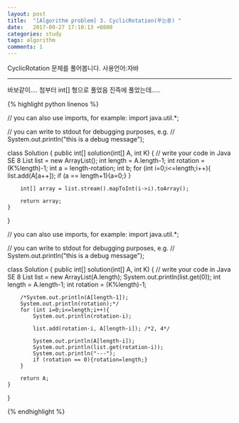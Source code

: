 ```yaml
---
layout: post
title:  "[Algorithm problem] 3. CyclicRotation(푸는중) "
date:   2017-09-27 17:10:13 +0800
categories: study
tags: algorithm 
comments: 1
---
```


CyclicRotation  문제를 풀어봅니다. 사용언어:자바

---

바보같이.... 첨부터 int[] 형으로 풀었음 진즉에 풀었는데.....

{% highlight python linenos %}

// you can also use imports, for example:
import java.util.*;

// you can write to stdout for debugging purposes, e.g.
// System.out.println("this is a debug message");

class Solution {
    public int[] solution(int[] A, int K) {
        // write your code in Java SE 8
        List<Integer> list = new ArrayList<Integer>();
        int length = A.length-1;
        int rotation = (K%length)-1;
        int a = length-rotation;
        int b;
        for (int i=0;i<=length;i++){
            list.add(A[a++]);
            if (a == length+1){a=0;}
        }
        
        int[] array = list.stream().mapToInt(i->i).toArray();

        return array;
    }
}


// you can also use imports, for example:
import java.util.*;

// you can write to stdout for debugging purposes, e.g.
// System.out.println("this is a debug message");

class Solution {
    public int[] solution(int[] A, int K) {
        // write your code in Java SE 8
        List<Integer> list = new ArrayList<Integer>(A.length);
        System.out.println(list.get(0));
        int length = A.length-1;
        int rotation = (K%length)-1;

        /*System.out.println(A[length-1]);
        System.out.println(rotation);*/
        for (int i=0;i<=length;i++){
            System.out.println(rotation-i);
            
            list.add(rotation-i, A[length-i]); /*2, 4*/
            
            System.out.println(A[length-i]);
            System.out.println(list.get(rotation-i));
            System.out.println("---");
            if (rotation == 0){rotation=length;}
        }
        
        return A;
    }
}


{% endhighlight %}